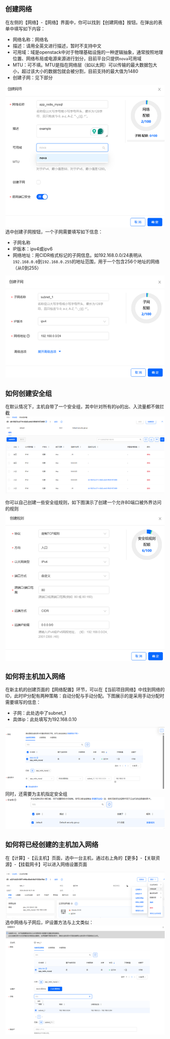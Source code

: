 ## 创建网络
在左侧的【网络】-【网络】界面中，你可以找到【创建网络】按钮。在弹出的表单中填写如下内容：
-	网络名称：网络名
-	描述：请用全英文进行描述，暂时不支持中文
-	可用域：域是openstack中对于物理基础设施的一种逻辑抽象，通常按照地理位置、网络布局或电源来源进行划分，目前平台只提供`nova`可用域
-	MTU：可不填。MTU是指在网络层（如以太网）可以传输的最大数据包大小，超过该大小的数据包就会被分割，目前支持的最大值为1480
-	创建子网：见下部分
 
![](/assets/networking/create_network.png)
选中创建子网按钮，一个子网需要填写如下信息：
-	子网名称
-	IP版本：ipv4或ipv6
-	网络地址：用CIDR格式标记的子网信息。如192.168.0.0/24表明从`192.168.0.0`到`192.168.0.255`的地址范围，用于一个包含256个地址的网络（从0到255）
 
![](/assets/networking/create_subnet.png)

## 如何创建安全组
在默认情况下，主机自带了一个安全组，其中针对所有的ip的出、入流量都不做拦截
![](/assets/networking/create_security_group.png)
 
你可以自己创建一些安全组规则，如下图演示了创建一个允许80端口被外界访问的规则
![](/assets/networking/create_security_group_rule.png)

## 如何将主机加入网络
在新主机的创建页面的【网络配置】环节，可以在【当前项目网络】中找到网络的ID，此时IP分配有两种策略：自动分配与手动分配。下图展示的是采用手动分配时需要填写的信息：
-	子网：此处选中了subnet_1
-	具体ip：此处填写为192.168.0.10
 
![](/assets/networking/create_PC_with_network_1.png)
同时，还需要为主机指定安全组
![](/assets/networking/create_PC_with_network_2.png)
 
## 如何将已经创建的主机加入网络
在【计算】-【云主机】页面，选中一台主机，通过右上角的【更多】-【关联资源】-【挂载网卡】可以进入网络设置页面
 
![](/assets/networking/add_PC_to_network_1.png)
选中网络与子网后，IP设置方法与上文类似：
![](/assets/networking/add_PC_to_network_2.png)
 
